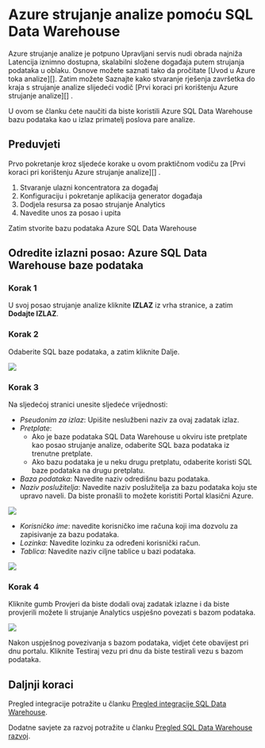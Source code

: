 <properties
   pageTitle="Azure strujanje analize pomoću SQL Data Warehouse | Microsoft Azure"
   description="Savjeti za korištenje Azure strujanje analize pomoću Azure SQL Data Warehouse za razvoj rješenja."
   services="sql-data-warehouse"
   documentationCenter="NA"
   authors="kevinvngo"
   manager="barbkess"
   editor=""/>

<tags
   ms.service="sql-data-warehouse"
   ms.devlang="NA"
   ms.topic="article"
   ms.tgt_pltfrm="NA"
   ms.workload="data-services"
   ms.date="08/16/2016"
   ms.author="kevin;barbkess;sonyama"/>

# <a name="use-azure-stream-analytics-with-sql-data-warehouse"></a>Azure strujanje analize pomoću SQL Data Warehouse

Azure strujanje analize je potpuno Upravljani servis nudi obrada najniža Latencija iznimno dostupna, skalabilni složene događaja putem strujanja podataka u oblaku. Osnove možete saznati tako da pročitate [Uvod u Azure toka analize][]. Zatim možete Saznajte kako stvaranje rješenja završetka do kraja s strujanje analize slijedeći vodič [Prvi koraci pri korištenju Azure strujanje analize][] .

U ovom se članku ćete naučiti da biste koristili Azure SQL Data Warehouse bazu podataka kao u izlaz primatelj poslova pare analize.

## <a name="prerequisites"></a>Preduvjeti

Prvo pokretanje kroz sljedeće korake u ovom praktičnom vodiču za [Prvi koraci pri korištenju Azure strujanje analize][] .  

1. Stvaranje ulazni koncentratora za događaj
2. Konfiguraciju i pokretanje aplikacija generator događaja
3. Dodjela resursa za posao strujanje Analytics
4. Navedite unos za posao i upita

Zatim stvorite bazu podataka Azure SQL Data Warehouse

## <a name="specify-job-output-azure-sql-data-warehouse-database"></a>Odredite izlazni posao: Azure SQL Data Warehouse baze podataka

### <a name="step-1"></a>Korak 1

U svoj posao strujanje analize kliknite **IZLAZ** iz vrha stranice, a zatim **Dodajte IZLAZ**.

### <a name="step-2"></a>Korak 2

Odaberite SQL baze podataka, a zatim kliknite Dalje.

![][add-output]

### <a name="step-3"></a>Korak 3
Na sljedećoj stranici unesite sljedeće vrijednosti:

- *Pseudonim za izlaz*: Upišite neslužbeni naziv za ovaj zadatak izlaz.
- *Pretplate*:
    - Ako je baze podataka SQL Data Warehouse u okviru iste pretplate kao posao strujanje analize, odaberite SQL baza podataka iz trenutne pretplate.
    - Ako bazu podataka je u neku drugu pretplatu, odaberite koristi SQL baze podataka na drugu pretplatu.
- *Baza podataka*: Navedite naziv odredišnu bazu podataka.
- *Naziv poslužitelja*: Navedite naziv poslužitelja za bazu podataka koju ste upravo naveli. Da biste pronašli to možete koristiti Portal klasični Azure.

![][server-name]

- *Korisničko ime*: navedite korisničko ime računa koji ima dozvolu za zapisivanje za bazu podataka.
- *Lozinka*: Navedite lozinku za određeni korisnički račun.
- *Tablica*: Navedite naziv ciljne tablice u bazi podataka.

![][add-database]

### <a name="step-4"></a>Korak 4

Kliknite gumb Provjeri da biste dodali ovaj zadatak izlazne i da biste provjerili možete li strujanje Analytics uspješno povezati s bazom podataka.

![][test-connection]

Nakon uspješnog povezivanja s bazom podataka, vidjet ćete obavijest pri dnu portalu. Kliknite Testiraj vezu pri dnu da biste testirali vezu s bazom podataka.

## <a name="next-steps"></a>Daljnji koraci

Pregled integracije potražite u članku [Pregled integracije SQL Data Warehouse][].

Dodatne savjete za razvoj potražite u članku [Pregled SQL Data Warehouse razvoj][].

<!--Image references-->

[add-output]: ./media/sql-data-warehouse-integrate-azure-stream-analytics/add-output.png
[server-name]: ./media/sql-data-warehouse-integrate-azure-stream-analytics/dw-server-name.png
[add-database]: ./media/sql-data-warehouse-integrate-azure-stream-analytics/add-database.png
[test-connection]: ./media/sql-data-warehouse-integrate-azure-stream-analytics/test-connection.png

<!--Article references-->

[Uvod u Azure strujanje Analytics]: ../stream-analytics/stream-analytics-introduction.md
[Prvi koraci pri korištenju Azure strujanje Analytics]: ../stream-analytics/stream-analytics-get-started.md
[Pregled SQL Data Warehouse razvoj]:  ./sql-data-warehouse-overview-develop.md
[Pregled integracije SQL Data Warehouse]:  ./sql-data-warehouse-overview-integrate.md

<!--MSDN references-->

<!--Other Web references-->
[Azure Stream Analytics documentation]: http://azure.microsoft.com/documentation/services/stream-analytics/
